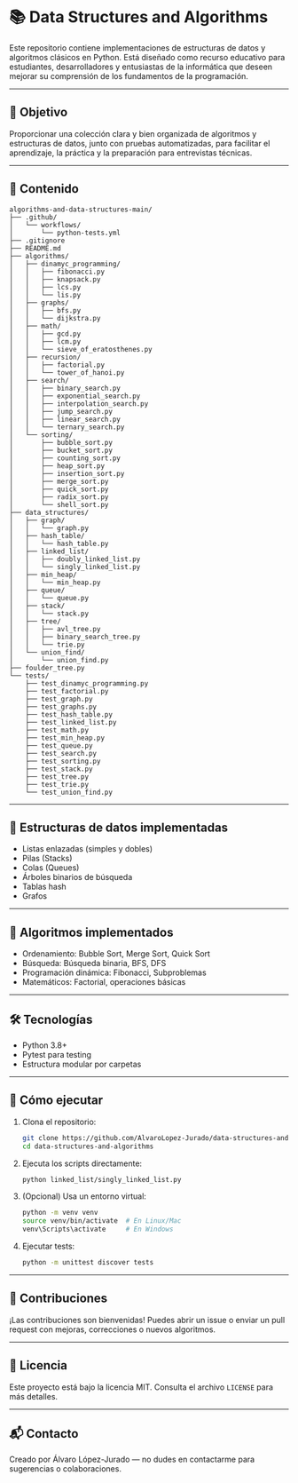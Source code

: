 
# 📚 Data Structures and Algorithms

Este repositorio contiene implementaciones de estructuras de datos y algoritmos clásicos en Python. Está diseñado como recurso educativo para estudiantes, desarrolladores y entusiastas de la informática que deseen mejorar su comprensión de los fundamentos de la programación.

---

## 🎯 Objetivo

Proporcionar una colección clara y bien organizada de algoritmos y estructuras de datos, junto con pruebas automatizadas, para facilitar el aprendizaje, la práctica y la preparación para entrevistas técnicas.

---

## 📂 Contenido
```text
algorithms-and-data-structures-main/
├── .github/
│   └── workflows/
│       └── python-tests.yml
├── .gitignore
├── README.md
├── algorithms/
│   ├── dinamyc_programming/
│   │   ├── fibonacci.py
│   │   ├── knapsack.py
│   │   ├── lcs.py
│   │   └── lis.py
│   ├── graphs/
│   │   ├── bfs.py
│   │   └── dijkstra.py
│   ├── math/
│   │   ├── gcd.py
│   │   ├── lcm.py
│   │   └── sieve_of_eratosthenes.py
│   ├── recursion/
│   │   ├── factorial.py
│   │   └── tower_of_hanoi.py
│   ├── search/
│   │   ├── binary_search.py
│   │   ├── exponential_search.py
│   │   ├── interpolation_search.py
│   │   ├── jump_search.py
│   │   ├── linear_search.py
│   │   └── ternary_search.py
│   └── sorting/
│       ├── bubble_sort.py
│       ├── bucket_sort.py
│       ├── counting_sort.py
│       ├── heap_sort.py
│       ├── insertion_sort.py
│       ├── merge_sort.py
│       ├── quick_sort.py
│       ├── radix_sort.py
│       └── shell_sort.py
├── data_structures/
│   ├── graph/
│   │   └── graph.py
│   ├── hash_table/
│   │   └── hash_table.py
│   ├── linked_list/
│   │   ├── doubly_linked_list.py
│   │   └── singly_linked_list.py
│   ├── min_heap/
│   │   └── min_heap.py
│   ├── queue/
│   │   └── queue.py
│   ├── stack/
│   │   └── stack.py
│   ├── tree/
│   │   ├── avl_tree.py
│   │   ├── binary_search_tree.py
│   │   └── trie.py
│   └── union_find/
│       └── union_find.py
├── foulder_tree.py
└── tests/
    ├── test_dinamyc_programming.py
    ├── test_factorial.py
    ├── test_graph.py
    ├── test_graphs.py
    ├── test_hash_table.py
    ├── test_linked_list.py
    ├── test_math.py
    ├── test_min_heap.py
    ├── test_queue.py
    ├── test_search.py
    ├── test_sorting.py
    ├── test_stack.py
    ├── test_tree.py
    ├── test_trie.py
    └── test_union_find.py
```
---

## 🧠 Estructuras de datos implementadas

- Listas enlazadas (simples y dobles)
- Pilas (Stacks)
- Colas (Queues)
- Árboles binarios de búsqueda
- Tablas hash
- Grafos

---

## 📐 Algoritmos implementados

- Ordenamiento: Bubble Sort, Merge Sort, Quick Sort
- Búsqueda: Búsqueda binaria, BFS, DFS
- Programación dinámica: Fibonacci, Subproblemas
- Matemáticos: Factorial, operaciones básicas

---

## 🛠️ Tecnologías

- Python 3.8+
- Pytest para testing
- Estructura modular por carpetas

---

## 🚀 Cómo ejecutar

1. Clona el repositorio:
   ```bash
   git clone https://github.com/AlvaroLopez-Jurado/data-structures-and-algorithms.git
   cd data-structures-and-algorithms
   ```

2. Ejecuta los scripts directamente:
   ```bash
   python linked_list/singly_linked_list.py
   ```

3. (Opcional) Usa un entorno virtual:
   ```bash
   python -m venv venv
   source venv/bin/activate  # En Linux/Mac
   venv\Scripts\activate     # En Windows
   ```

4. Ejecutar tests:
   ```bash
   python -m unittest discover tests
   ```

---

## 🤝 Contribuciones

¡Las contribuciones son bienvenidas! Puedes abrir un issue o enviar un pull request con mejoras, correcciones o nuevos algoritmos.

---

## 📄 Licencia

Este proyecto está bajo la licencia MIT. Consulta el archivo `LICENSE` para más detalles.

---

## 📬 Contacto

Creado por Álvaro López-Jurado — no dudes en contactarme para sugerencias o colaboraciones.

